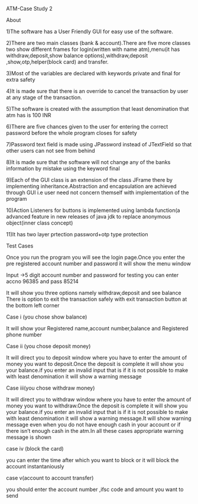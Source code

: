 ATM-Case Study 2

About

1)The software has a User Friendly GUI for easy use of the software. 

 2)There are two main classes (bank & account).There are five more classes two show different frames for login(written with name atm),menu(it has withdraw,deposit,show balance options),withdraw,deposit ,show,otp,helper(block card) and transfer.
 
 3)Most of the variables are declared with keywords private and final for extra safety

4)It is made sure that there is an override to cancel the transaction by user at any stage of the transaction.

5)The software is created with the assumption that least denomination that atm has is 100 INR

6)There are five chances given to the user for entering the correct password before the whole program closes for safety

7)Password text field is made using JPassword instead of JTextField so that other users can not see from behind

8)It is made sure that the software will not change any of the banks information by mistake using the keyword final

9)Each of the GUI class is an extension of the class JFrame there by implementing inheritance.Abstraction and encapsulation are achieved through GUI i.e user need not concern themself with implementation of the program

10)Action Listeners for buttons is implemented using lambda function(a advanced feature in new releases of java jdk to replace anonymous object(inner class concept)

11)It has two layer prtection password+otp type protection

Test Cases

Once you run the program you will see the login page.Once you enter the pre registered account number and password it will show the menu window

Input ->5 digit account number and password
for testing you can enter accno 96385 and pass 85214

It will show you three options namely withdraw,deposit and see balance
There is option to exit the transaction safely with exit transaction button at the bottom left corner

Case i	(you chose show balance)

It will show your Registered name,account number,balance and Registered phone number

Case ii	(you chose  deposit money)

It will direct you to deposit window where you have to enter the amount of money you want to deposit.Once the deposit is complete it will show you your balance.if you enter an invalid input that is if it is not possible to make with least denomination it will show a warning message

Case iii(you chose withdraw money)

It will direct you to withdraw window where you have to enter the amount of money you want to withdraw.Once the deposit is complete it will show you your balance.if you enter an invalid input that is if it is not possible to make with least denomination it will show a warning message.It will show warning message even when you do not have enough cash in your account or if there isn’t enough cash in the atm.In all these cases appropriate warning message is shown  

case iv (block the card)

you can enter the time after which you want to block or it will block the account instantaniously 

case v(account to account transfer)

you should enter the account number ,ifsc code and amount you want to send

